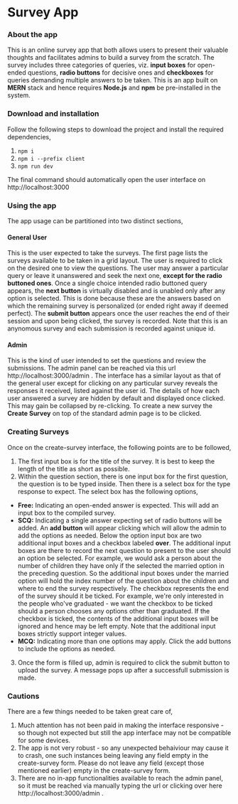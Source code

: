 # Survey App
### About the app
This is an online survey app that both allows users to present their valuable thoughts and facilitates admins to build a survey from the scratch. The survey includes three categories of queries, viz. **input boxes** for open-ended questions, **radio buttons** for decisive ones and **checkboxes** for queries demanding multiple answers to be taken. This is an app built on **MERN** stack and hence requires **Node.js** and **npm** be pre-installed in the system. 

### Download and installation
Follow the following steps to download the project and install the required dependencies,
1. ```npm i```
2. ```npm i --prefix client```
3. ```npm run dev```

The final command should automatically open the user interface on http://localhost:3000

### Using the app
The app usage can be partitioned into two distinct sections, 

#### General User
This is the user expected to take the surveys. The first page lists the surveys available to be taken in a grid layout. The user is required to click on the desired one to view the questions. The user may answer a particular query or leave it unanswered and seek the next one, **except for the radio buttoned ones**. Once a single choice intended radio buttoned query appears, the **next button** is virtually disabled and is unabled only after any option is selected. This is done because these are the answers based on which the remaining survey is personalized (or ended right away if deemed perfect). The **submit button** appears once the user reaches the end of their session and upon being clicked, the survey is recorded. Note that this is an anynomous survey and each submission is recorded against unique id.

#### Admin
This is the kind of user intended to set the questions and review the submissions. The admin panel can be reached via this url http://localhost:3000/admin . The interface has a similar layout as that of the general user except for clicking on any particular survey reveals the responses it received, listed against the user id. The details of how each user answered a survey are hidden by default and displayed once clicked. This may gain be collapsed by re-clicking. To create a new survey the **Create Survey** on top of the standard admin page is to be clicked.

### Creating Surveys
Once on the create-survey interface, the following points are to be followed,
1. The first input box is for the title of the survey. It is best to keep the length of the title as short as possible.
2. Within the question section, there is one input box for the first question, the question is to be typed inside. Then there is a select box for the type response to expect. The select box has the following options, 
* **Free:** Indicating an open-ended answer is expected. This will add an input box to the compiled survey.
* **SCQ:** Indicating a single answer expecting set of radio buttons will be added. An **add button** will appear clicking which will allow the admin to add the options as needed. Below the option input box are two additional input boxes and a checkbox labeled **over**. The additional input boxes are there to record the next question to present to the user should an option be selected. For example, we would ask a person about the number of children they have only if the selected the married option in the preceding question. So the additional input boxes under the married option will hold the index number of the question about the children and where to end the survey respectively. The checkbox represents the end of the survey should it be ticked. For example, we're only interested in the people who've graduated - we want the checkbox to be ticked should a person chooses any options other than graduated. If the checkbox is ticked, the contents of the additional input boxes will be ignored and hence may be left empty. Note that the additional input boxes strictly support integer values.
*  **MCQ:** Indicating more than one options may apply. Click the add buttons to include the options as needed.
3. Once the form is filled up, admin is required to click the submit button to upload the survey. A message pops up after a successfull submission is made.

### Cautions
There are a few things needed to be taken great care of, 
1. Much attention has not been paid in making the interface responsive - so though not expected but still the app interface may not be compatible for some devices.
2. The app is not very robust - so any unexpected behaiviour may cause it to crash, one such instances being leaving any field empty in the create-survey form. Please do not leave any field (except those mentioned earlier) empty in the create-survey form.
3. There are no in-app functionalities available to reach the admin panel, so it must be reached via manually typing the url or clicking over here http://localhost:3000/admin .
